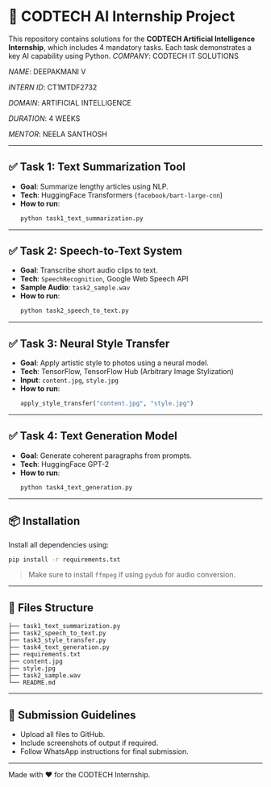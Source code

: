 # 🤖 CODTECH AI Internship Project

This repository contains solutions for the **CODTECH Artificial Intelligence Internship**, which includes 4 mandatory tasks. Each task demonstrates a key AI capability using Python.
*COMPANY*: CODTECH IT SOLUTIONS

*NAME*: DEEPAKMANI V

*INTERN ID*: CT1MTDF2732

*DOMAIN*: ARTIFICIAL INTELLIGENCE

*DURATION*: 4 WEEKS

*MENTOR*: NEELA SANTHOSH

---

## ✅ Task 1: Text Summarization Tool

- **Goal**: Summarize lengthy articles using NLP.
- **Tech**: HuggingFace Transformers (`facebook/bart-large-cnn`)
- **How to run**:
  ```bash
  python task1_text_summarization.py
  ```

---

## ✅ Task 2: Speech-to-Text System

- **Goal**: Transcribe short audio clips to text.
- **Tech**: `SpeechRecognition`, Google Web Speech API
- **Sample Audio**: `task2_sample.wav`
- **How to run**:
  ```bash
  python task2_speech_to_text.py
  ```

---

## ✅ Task 3: Neural Style Transfer

- **Goal**: Apply artistic style to photos using a neural model.
- **Tech**: TensorFlow, TensorFlow Hub (Arbitrary Image Stylization)
- **Input**: `content.jpg`, `style.jpg`
- **How to run**:
  ```python
  apply_style_transfer("content.jpg", "style.jpg")
  ```

---

## ✅ Task 4: Text Generation Model

- **Goal**: Generate coherent paragraphs from prompts.
- **Tech**: HuggingFace GPT-2
- **How to run**:
  ```bash
  python task4_text_generation.py
  ```

---

## 📦 Installation

Install all dependencies using:

```bash
pip install -r requirements.txt
```

> Make sure to install `ffmpeg` if using `pydub` for audio conversion.

---

## 📁 Files Structure

```
├── task1_text_summarization.py
├── task2_speech_to_text.py
├── task3_style_transfer.py
├── task4_text_generation.py
├── requirements.txt
├── content.jpg
├── style.jpg
├── task2_sample.wav
└── README.md
```

---

## 🚀 Submission Guidelines

- Upload all files to GitHub.
- Include screenshots of output if required.
- Follow WhatsApp instructions for final submission.

---

Made with ❤️ for the CODTECH Internship.
